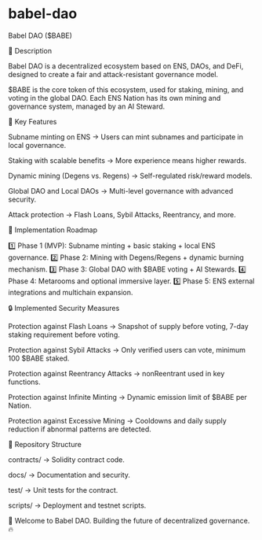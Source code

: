 # babel-dao
Babel DAO ($BABE)

📌 Description

Babel DAO is a decentralized ecosystem based on ENS, DAOs, and DeFi, designed to create a fair and attack-resistant governance model.

$BABE is the core token of this ecosystem, used for staking, mining, and voting in the global DAO. Each ENS Nation has its own mining and governance system, managed by an AI Steward.

🔹 Key Features

Subname minting on ENS → Users can mint subnames and participate in local governance.

Staking with scalable benefits → More experience means higher rewards.

Dynamic mining (Degens vs. Regens) → Self-regulated risk/reward models.

Global DAO and Local DAOs → Multi-level governance with advanced security.

Attack protection → Flash Loans, Sybil Attacks, Reentrancy, and more.

🚀 Implementation Roadmap

1️⃣ Phase 1 (MVP): Subname minting + basic staking + local ENS governance.
2️⃣ Phase 2: Mining with Degens/Regens + dynamic burning mechanism.
3️⃣ Phase 3: Global DAO with $BABE voting + AI Stewards.
4️⃣ Phase 4: Metarooms and optional immersive layer.
5️⃣ Phase 5: ENS external integrations and multichain expansion.

🔒 Implemented Security Measures

Protection against Flash Loans → Snapshot of supply before voting, 7-day staking requirement before voting.

Protection against Sybil Attacks → Only verified users can vote, minimum 100 $BABE staked.

Protection against Reentrancy Attacks → nonReentrant used in key functions.

Protection against Infinite Minting → Dynamic emission limit of $BABE per Nation.

Protection against Excessive Mining → Cooldowns and daily supply reduction if abnormal patterns are detected.

📂 Repository Structure

contracts/ → Solidity contract code.

docs/ → Documentation and security.

test/ → Unit tests for the contract.

scripts/ → Deployment and testnet scripts.

🚀 Welcome to Babel DAO. Building the future of decentralized governance. 🔥

